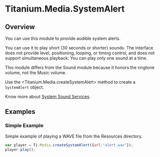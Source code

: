 # Titanium.Media.SystemAlert

<TypeHeader/>

## Overview

You can use this module to provide audible system alerts. 

You can use it to play short (30 seconds or shorter) sounds. The interface does not provide level, positioning, 
looping, or timing control, and does not support simultaneous playback: You can play only one sound at a time. 

This module differs from the Sound module because it honors the ringtone volume, not the Music volume.

Use the <Titanium.Media.createSystemAlert> method to create a `SystemAlert` object.

Know more about [System Sound Services](https://developer.apple.com/reference/audiotoolbox/1657326-system_sound_services).

## Examples

### Simple Example

Simple example of playing a WAVE file from the Resources directory.

``` js
var player = Ti.Media.createSystemAlert({url:"alert.wav"});
player.play();
```

<ApiDocs/>
